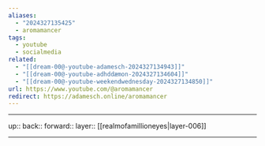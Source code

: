 ```yaml
---
aliases:
  - "2024327135425"
  - aromamancer
tags:
  - youtube
  - socialmedia
related:
  - "[[dream-00@-youtube-adamesch-2024327134943]]"
  - "[[dream-00@-youtube-adhddæmon-2024327134604]]"
  - "[[dream-00@-youtube-weekendwednesday-2024327134850]]"
url: https://www.youtube.com/@aromamancer
redirect: https://adamesch.online/aromamancer
---
```




***

up:: 
back:: 
forward:: 
layer:: [[realmofamillioneyes|layer-006]]

***
